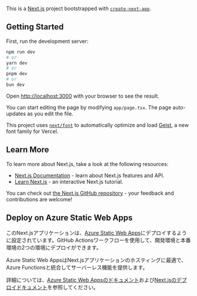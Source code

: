 This is a [Next.js](https://nextjs.org) project bootstrapped with [`create-next-app`](https://nextjs.org/docs/app/api-reference/cli/create-next-app).

## Getting Started

First, run the development server:

```bash
npm run dev
# or
yarn dev
# or
pnpm dev
# or
bun dev
```

Open [http://localhost:3000](http://localhost:3000) with your browser to see the result.

You can start editing the page by modifying `app/page.tsx`. The page auto-updates as you edit the file.

This project uses [`next/font`](https://nextjs.org/docs/app/building-your-application/optimizing/fonts) to automatically optimize and load [Geist](https://vercel.com/font), a new font family for Vercel.

## Learn More

To learn more about Next.js, take a look at the following resources:

- [Next.js Documentation](https://nextjs.org/docs) - learn about Next.js features and API.
- [Learn Next.js](https://nextjs.org/learn) - an interactive Next.js tutorial.

You can check out [the Next.js GitHub repository](https://github.com/vercel/next.js) - your feedback and contributions are welcome!

## Deploy on Azure Static Web Apps

このNext.jsアプリケーションは、[Azure Static Web Apps](https://azure.microsoft.com/services/app-service/static/)にデプロイするように設定されています。GitHub Actionsワークフローを使用して、開発環境と本番環境の2つの環境にデプロイができます。

Azure Static Web AppsはNext.jsアプリケーションのホスティングに最適で、Azure Functionsと統合してサーバーレス機能を提供します。

詳細については、[Azure Static Web Appsのドキュメント](https://docs.microsoft.com/azure/static-web-apps/)および[Next.jsのデプロイドキュメント](https://nextjs.org/docs/app/building-your-application/deploying)を参照してください。
